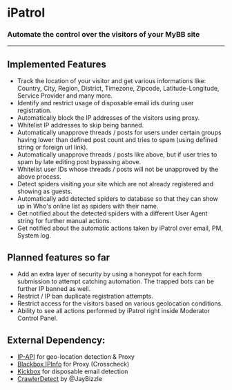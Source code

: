 # iPatrol
### Automate the control over the visitors of your MyBB site
---

## Implemented Features
- Track the location of your visitor and get various informations like: Country, City, Region, District, Timezone, Zipcode, Latitude-Longitude, Service Provider and many more.
- Identify and restrict usage of disposable email ids during user registration.
- Automatically block the IP addresses of the visitors using proxy.
- Whitelist IP addresses to skip being banned.
- Automatically unapprove threads / posts for users under certain groups having lower than defined post count and tries to spam (using defined string or foreign url link).
- Automatically unapprove threads / posts like above, but if user tries to spam by late editing post bypassing above.
- Whitelist user IDs whose threads / posts will not be unapproved by the above process.
- Detect spiders visiting your site which are not already registered and showing as guests.
- Automatically add detected spiders to database so that they can show up in Who's online list as spiders with their name.
- Get notified about the detected spiders with a different User Agent string for further manual actions.
- Get notified about the automatic actions taken by iPatrol over email, PM, System log.

## Planned features so far
- Add an extra layer of security by using a honeypot for each form submission to attempt catching automation. The trapped bots can be further IP banned as well.
- Restrict / IP ban duplicate registration attempts.
- Restrict access for the visitors based on various geolocation conditions.
- Ability to see all actions performed by iPatrol right inside Moderator Control Panel.

## External Dependency:
- [IP-API](http://ip-api.com/) for geo-location detection & Proxy
- [Blackbox IPInfo](https://blackbox.ipinfo.app) for Proxy (Crosscheck)
- [Kickbox](https://open.kickbox.com/) for disposable email detection
- [CrawlerDetect](https://github.com/JayBizzle/Crawler-Detect) by @JayBizzle
